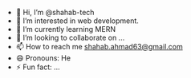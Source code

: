 - 👋 Hi, I’m @shahab-tech
- 👀 I’m interested in web development.
- 🌱 I’m currently learning MERN
- 💞️ I’m looking to collaborate on ...
- 📫 How to reach me shahab.ahmad63@gmail.com
- 😄 Pronouns: He
- ⚡ Fun fact: ...

<!---
shahab-tech/shahab-tech is a ✨ special ✨ repository because its `README.md` (this file) appears on your GitHub profile.
You can click the Preview link to take a look at your changes.
--->
